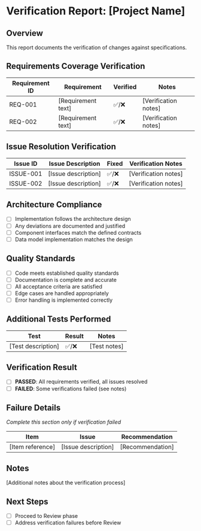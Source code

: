 # Verification Report: [Project Name]

## Overview
This report documents the verification of changes against specifications.

## Requirements Coverage Verification
| Requirement ID | Requirement | Verified | Notes |
|---------------|------------|----------|-------|
| REQ-001 | [Requirement text] | ✅/❌ | [Verification notes] |
| REQ-002 | [Requirement text] | ✅/❌ | [Verification notes] |

## Issue Resolution Verification
| Issue ID | Issue Description | Fixed | Verification Notes |
|----------|------------------|-------|-------------------|
| ISSUE-001 | [Issue description] | ✅/❌ | [Verification notes] |
| ISSUE-002 | [Issue description] | ✅/❌ | [Verification notes] |

## Architecture Compliance
- [ ] Implementation follows the architecture design
- [ ] Any deviations are documented and justified
- [ ] Component interfaces match the defined contracts
- [ ] Data model implementation matches the design

## Quality Standards
- [ ] Code meets established quality standards
- [ ] Documentation is complete and accurate
- [ ] All acceptance criteria are satisfied
- [ ] Edge cases are handled appropriately
- [ ] Error handling is implemented correctly

## Additional Tests Performed
| Test | Result | Notes |
|------|--------|-------|
| [Test description] | ✅/❌ | [Test notes] |

## Verification Result
- [ ] **PASSED**: All requirements verified, all issues resolved
- [ ] **FAILED**: Some verifications failed (see notes)

## Failure Details
*Complete this section only if verification failed*

| Item | Issue | Recommendation |
|------|-------|---------------|
| [Item reference] | [Issue description] | [Recommendation] |

## Notes
[Additional notes about the verification process]

## Next Steps
- [ ] Proceed to Review phase
- [ ] Address verification failures before Review
